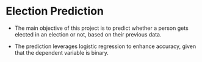 # Election Prediction
* The main objective of this project is to predict whether a person gets elected in an election or not, based on their previous data.

* The prediction leverages logistic regression to enhance accuracy, given that the dependent variable is binary.
